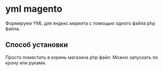# yml magento
Формируем YML  для яндекс.маркета с помощью одного файла php файла.

## Способ установки
Просто поместить в корень магазина php файл. 
Можно запускать по крону или руками. 
